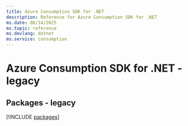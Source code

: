 ```yaml
---
title: Azure Consumption SDK for .NET
description: Reference for Azure Consumption SDK for .NET
ms.date: 08/14/2025
ms.topic: reference
ms.devlang: dotnet
ms.service: consumption
---
```

# Azure Consumption SDK for .NET - legacy
## Packages - legacy
[!INCLUDE [packages](consumption-index.md)]